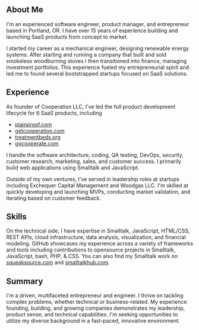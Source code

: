 ## About Me

I'm an experienced software engineer, product manager, and entrepreneur based in Portland, OR. I have over 15 years of experience building and launching SaaS products from concept to market.

I started my career as a mechanical engineer, designing renewable energy systems. After starting and running a company that built and sold smokeless woodburning stoves I then transitioned into finance, managing investment portfolios. This experience fueled my entrepreneurial spirit and led me to found several bootstrapped startups focused on SaaS solutions.
## Experience

As founder of Cooperation LLC, I've led the full product development lifecycle for 6 SaaS products, including 

* [plainproof.com](https://plainproof.com)
* [getcooperation.com](https://getcooperation.com)
* [treatmentbeds.org](https://treatmentbeds.org)
* [gocooperate.com](https://gocooperate.com)

I handle the software architecture, coding, QA testing, DevOps, security, customer research, marketing, sales, and customer success. I primarily build web applications using Smalltalk and JavaScript.

Outside of my own ventures, I've served in leadership roles at startups including Exchequer Capital Management and Woodgas LLC. I'm skilled at quickly developing and launching MVPs, conducting market validation, and iterating based on customer feedback.
## Skills

On the technical side, I have expertise in Smalltalk, JavaScript, HTML/CSS, REST APIs, cloud infrastructure, data analysis, visualization, and financial modeling. GitHub showcases my experience across a variety of frameworks and tools including contributions to opensource projects in Smalltalk, JavaScript, bash, PHP, & CSS. You can also find my Smalltalk work on [squeaksource.com](http://squeaksource.com) and [smalltalkhub.com](http://smalltalkhub.com).  
## Summary

I'm a driven, multifaceted entrepreneur and engineer. I thrive on tackling complex problems, whether technical or business-related. My experience founding, building, and growing companies demonstrates my leadership, product sense, and technical capabilities. I'm seeking opportunities to utilize my diverse background in a fast-paced, innovative environment.
